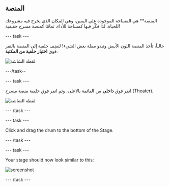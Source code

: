## المنصة

</strong>المنصة** هي المساحة الموجودة على اليمين، وهي المكان الذي يخرج فيه مشروعك للحياة. لذا فكِّر فيها كمساحة للأداء، تمامًا كمنصة مسرح حقيقية!</p> 

\--- task \---

حالياً، تأخذ المنصة اللون الأبيض وتبدو مملة بعض الشيء! لنضِف خلفية إلى المنصة بالنقر فوق **اختيار خلفية من المكتبة**.

![لقطة الشاشة](images/band-stage-choose.png)

\---/task--

\--- task \---

انقر فوق **داخلي** من القائمة بالاعلى، وثم انقر فوق خلفية منصة مسرح (Theater).

![لقطة الشاشة](images/band-backdrop.png)

\--- /task \---

\--- task \---

Click and drag the drum to the bottom of the Stage.

\--- /task \---

\--- task \---

Your stage should now look similar to this:

![screenshot](images/band-stage.png)

\--- /task \---